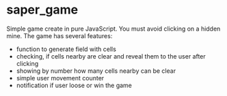 # saper_game

Simple game create in pure JavaScript. You must avoid clicking on a hidden mine. 
The game has several features:
- function to generate field with cells
- checking, if cells nearby are clear and reveal them to the user after clicking
- showing by number how many cells nearby can be clear
- simple user movement counter
- notification if user loose or win the game
